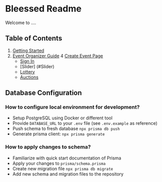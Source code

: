# Bleessed Readme 

Welcome to ....

## Table of Contents

1. [Getting Started](#getting-started)
2. [Event Organizer Guide](#event-organizer-guide)
4  [Create Event Page](#Create-Event)
   - [Sign In](#Sign-In)
   - [Slider] (#Slider)
   - [Lottery](#Lottery)
   - [Auctions](#Auctions)
   

## Database Configuration

### How to configure local environment for development? 
- Setup PostgreSQL using Docker or different tool 
- Provide `DATABASE_URL` to your `.env` file (see `.env.example` as reference)
- Push schema to fresh database `npx prisma db push` 
- Generate prisma client: `npx prisma generate` 

### How to apply changes to schema? 
- Familiarize with quick start documentation of Prisma 
- Apply your changes to `prisma/schema.prisma` 
- Create new migration file `npx prisma db migrate` 
- Add new schema and migration files to the repository
  
